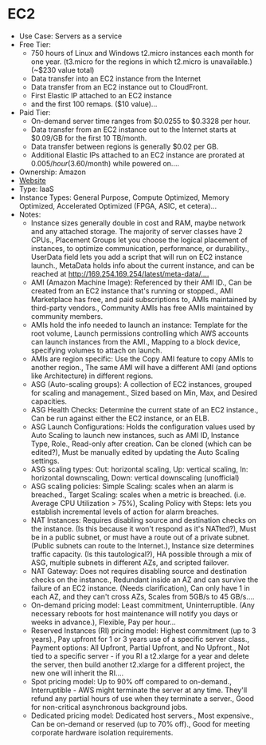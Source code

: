 # EC2
- Use Case: Servers as a service
- Free Tier: 
  - 750 hours of Linux and Windows t2.micro instances each month for one year. (t3.micro for the regions in which t2.micro is unavailable.) (~$230 value total)
  - Data transfer into an EC2 instance from the Internet
  - Data transfer from an EC2 instance out to CloudFront.
  - First Elastic IP attached to an EC2 instance
  - and the first 100 remaps. ($10 value)…
- Paid Tier: 
  - On-demand server time ranges from $0.0255 to $0.3328 per hour.
  - Data transfer from an EC2 instance out to the Internet starts at $0.09/GB for the first 10 TB/month.
  - Data transfer between regions is generally $0.02 per GB.
  - Additional Elastic IPs attached to an EC2 instance are prorated at $0.005/hour ($3.60/month) while powered on.…
- Ownership: Amazon
- [Website](https://aws.amazon.com/ec2/)
- Type: IaaS
- Instance Types: General Purpose, Compute Optimized, Memory Optimized, Accelerated Optimized (FPGA, ASIC, et cetera)…
- Notes: 
  - Instance sizes generally double in cost and RAM, maybe network and any attached storage. The majority of server classes have 2 CPUs., Placement Groups let you choose the logical placement of instances, to optimize communication, performance, or durability., UserData field lets you add a script that will run on EC2 instance launch., MetaData holds info about the current instance, and can be reached at http://169.254.169.254/latest/meta-data/.…
  - AMI (Amazon Machine Image): Referenced by their AMI ID., Can be created from an EC2 instance that's running or stopped., AMI Marketplace has free, and paid subscriptions to, AMIs maintained by third-party vendors., Community AMIs has free AMIs maintained by community members.
  - AMIs hold the info needed to launch an instance: Template for the root volume, Launch permissions controlling which AWS accounts can launch instances from the AMI., Mapping to a block device, specifying volumes to attach on launch.
  - AMIs are region specific: Use the Copy AMI feature to copy AMIs to another region., The same AMI will have a different AMI (and options like Architecture) in different regions.
  - ASG (Auto-scaling groups): A collection of EC2 instances, grouped for scaling and management., Sized based on Min, Max, and Desired capacities.
  - ASG Health Checks: Determine the current state of an EC2 instance., Can be run against either the EC2 instance, or an ELB.
  - ASG Launch Configurations: Holds the configuration values used by Auto Scaling to launch new instances, such as AMI ID, Instance Type, Role., Read-only after creation. Can be cloned (which can be edited?), Must be manually edited by updating the Auto Scaling settings.
  - ASG scaling types: Out: horizontal scaling, Up: vertical scaling, In: horizontal downscaling, Down: vertical downscaling (unofficial)
  - ASG scaling policies: Simple Scaling: scales when an alarm is breached., Target Scaling: scales when a metric is breached. (i.e. Average CPU Utilization > 75%), Scaling Policy with Steps: lets you establish incremental levels of action for alarm breaches.
  - NAT Instances: Requires disabling source and destination checks on the instance. (Is this because it won't respond as it's NATted?), Must be in a public subnet, or must have a route out of a private subnet. (Public subnets can route to the Internet.), Instance size determines traffic capacity. (Is this tautological?), HA possible through a mix of ASG, multiple subnets in different AZs, and scripted failover.
  - NAT Gateway: Does not requires disabling source and destination checks on the instance., Redundant inside an AZ and can survive the failure of an EC2 instance. (Needs clarification), Can only have 1 in each AZ, and they can't cross AZs, Scales from 5GB/s to 45 GB/s.…
  - On-demand pricing model: Least commitment, Uninterruptible. (Any necessary reboots for host maintenance will notify you days or weeks in advance.), Flexible, Pay per hour…
  - Reserved Instances (RI) pricing model: Highest commitment (up to 3 years)., Pay upfront for 1 or 3 years use of a specific server class., Payment options: All Upfront, Partial Upfront, and No Upfront., Not tied to a specific server - if you RI a t2.xlarge for a year and delete the server, then build another t2.xlarge for a different project, the new one will inherit the RI.…
  - Spot pricing model: Up to 90% off compared to on-demand., Interruptible - AWS might terminate the server at any time. They'll refund any partial hours of use when they terminate a server., Good for non-critical asynchronous background jobs.
  - Dedicated pricing model: Dedicated host servers., Most expensive., Can be on-demand or reserved (up to 70% off)., Good for meeting corporate hardware isolation requirements.
